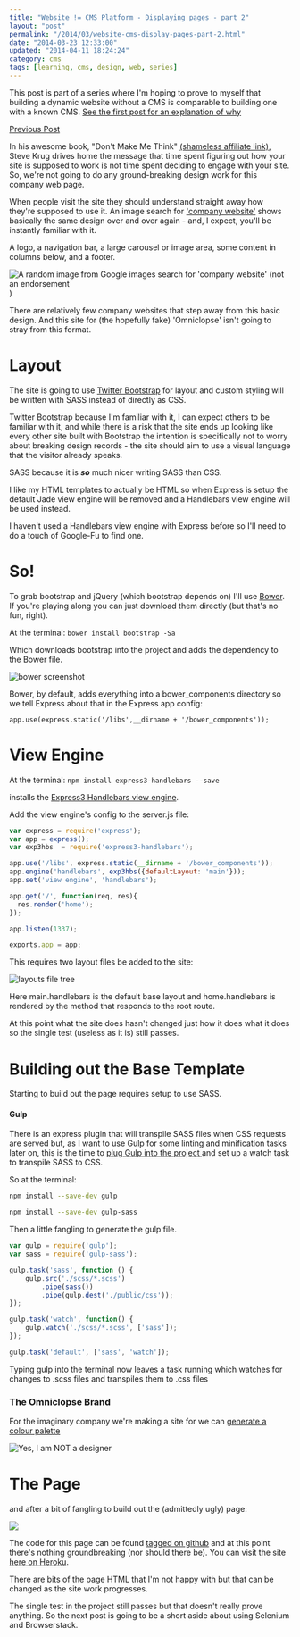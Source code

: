 ```yaml
---
title: "Website != CMS Platform - Displaying pages - part 2"
layout: "post"
permalink: "/2014/03/website-cms-display-pages-part-2.html"
date: "2014-03-23 12:33:00"
updated: "2014-04-11 18:24:24"
category: cms
tags: [learning, cms, design, web, series]
---
```


This post is part of a series where I'm hoping to prove to myself that building a dynamic website without a CMS is comparable to building one with a known CMS. [See the first post for an explanation of why](/2014/02/websites-cms.html)

[Previous Post](/2014/03/websites-cms-displaying-pages.html)

In his awesome book, "Don't Make Me Think" [(shameless affiliate link)](https://www.amazon.co.uk/Dont-Make-Me-Think-Usability/dp/B00HJUBRPG/ref=sr_1_1?s=books&ie=UTF8&qid=1473701528&sr=1-1&keywords=Don%27t+Make+Me+Think%3A+A+Common+Sense+Approach+to+Web+Usability+%28Voices+That+Matter%29), Steve Krug drives home the message that time spent figuring out how your site is supposed to work is not time spent deciding to engage with your site. So, we're not going to do any ground-breaking design work for this company web page.

<!--more-->

When people visit the site they should understand straight away how they're supposed to use it. An image search for ['company website'](https://www.google.co.uk/search?q=company+website&amp;safe=off&amp;espv=210&amp;es_sm=119&amp;source=lnms&amp;tbm=isch&amp;sa=X&amp;ei=dNwmU8XBKu6y0AW144GgBQ&amp;ved=0CAkQ_AUoAQ&amp;biw=1246&amp;bih=658#pws=0&amp;q=company+website&amp;safe=off&amp;tbm=isch) shows basically the same design over and over again - and, I expect, you'll be instantly familiar with it.

A logo, a navigation bar, a large carousel or image area, some content in columns below, and a footer.

![A random image from Google images search for 'company website' (not an endorsement](http://fc06.deviantart.net/fs70/f/2011/136/f/4/cargo_company_website_layout__by_rizmax-d3ghbws.jpg))

There are relatively few company websites that step away from this basic design. And this site for (the hopefully fake) 'Omniclopse' isn't going to stray from this format.

# Layout

The site is going to use [Twitter Bootstrap](http://getbootstrap.com/) for layout and custom styling will be written with SASS instead of directly as CSS. 

Twitter Bootstrap because I'm familiar with it, I can expect others to be familiar with it, and while there is a risk that the site ends up looking like every other site built with Bootstrap the intention is specifically not to worry about breaking design records - the site should aim to use a visual language that the visitor already speaks.

SASS because it is <b><i>so</i></b> much nicer writing SASS than CSS. 

I like my HTML templates to actually be HTML so when Express is setup the default Jade view engine will be removed and a Handlebars view engine will be used instead.

I haven't used a Handlebars view engine with Express before so I'll need to do a touch of Google-Fu to find one.

# So!

To grab bootstrap and jQuery (which bootstrap depends on) I'll use [Bower](http://bower.io/). If you're playing along you can just download them directly (but that's no fun, right).

At the terminal: `bower install bootstrap -Sa`

Which downloads bootstrap into the project and adds the dependency to the Bower file.

![bower screenshot](http://2.bp.blogspot.com/-baCBB1wk9v4/UydeKDfveOI/AAAAAAAANTI/biw5I8wKUGE/s1600/Screenshot+2014-03-17+20.41.27.png)

Bower, by default, adds everything into a bower_components directory so we tell Express about that in the Express app config:

`app.use(express.static('/libs',__dirname + '/bower_components'));`

# View Engine

At the terminal: `npm install express3-handlebars --save`

installs the [Express3 Handlebars view engine](https://github.com/ericf/express3-handlebars).

Add the view engine's config to the server.js file:

```javascript
var express = require('express');
var app = express();
var exp3hbs  = require('express3-handlebars');

app.use('/libs', express.static(__dirname + '/bower_components'));
app.engine('handlebars', exp3hbs({defaultLayout: 'main'}));
app.set('view engine', 'handlebars');

app.get('/', function(req, res){
  res.render('home');
});

app.listen(1337);

exports.app = app;
```

This requires two layout files be added to the site:

![layouts file tree](http://3.bp.blogspot.com/-lLif2FbDonw/Uyd6VGPgoTI/AAAAAAAANTY/7oLoCCYcqKg/s1600/Screenshot+2014-03-17+22.41.59.png)

Here main.handlebars is the default base layout and home.handlebars is rendered by the method that responds to the root route.

At this point what the site does hasn't changed just how it does what it does so the single test (useless as it is) still passes.

# Building out the Base Template

Starting to build out the page requires setup to use SASS.

#### Gulp

There is an express plugin that will transpile SASS files when CSS requests are served but, as I want to use Gulp for some linting and minification tasks later on, this is the time to [plug Gulp into the project ](https://github.com/gulpjs/gulp/blob/master/docs/getting-started.md#getting-started)and set up a watch task to transpile SASS to CSS.

So at the terminal:

```bash
npm install --save-dev gulp

npm install --save-dev gulp-sass
```

Then a little fangling to generate the gulp file.

```javascript
var gulp = require('gulp');
var sass = require('gulp-sass');

gulp.task('sass', function () {
    gulp.src('./scss/*.scss')
        .pipe(sass())
        .pipe(gulp.dest('./public/css'));
});

gulp.task('watch', function() {
    gulp.watch('./scss/*.scss', ['sass']);
});

gulp.task('default', ['sass', 'watch']);
```

Typing gulp into the terminal now leaves a task running which watches for changes to .scss files and transpiles them to .css files

### The Omniclopse Brand

For the imaginary company we're making a site for we can [generate a colour palette](http://colorschemedesigner.com/)

![Yes, I am NOT a designer](http://1.bp.blogspot.com/-BUSdRfoR_fc/UytGol1Ni5I/AAAAAAAAPMc/pqoQv7RgnbY/s1600/Screenshot+2014-03-20+19.44.18.png)

# The Page

and after a bit of fangling to build out the (admittedly ugly) page:

![](http://3.bp.blogspot.com/-52O3oytmg_E/Uy7SVJgQ-JI/AAAAAAAAPg4/jNbYLNIcXI8/s1600/home-one.png)

The code for this page can be found [tagged on github](https://github.com/pauldambra/omniclopse/tree/v0.1) and at this point there's nothing groundbreaking (nor should there be). You can visit the site [here on Heroku](http://omniclopse-v0-1.herokuapp.com/).

There are bits of the page HTML that I'm not happy with but that can be changed as the site work progresses.

The single test in the project still passes but that doesn't really prove anything. So the next post is going to be a short aside about using Selenium and Browserstack.
